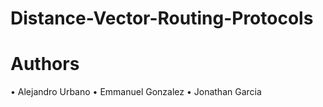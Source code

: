 # Distance-Vector-Routing-Protocols


# Authors
• Alejandro Urbano 
• Emmanuel Gonzalez 
• Jonathan Garcia 
